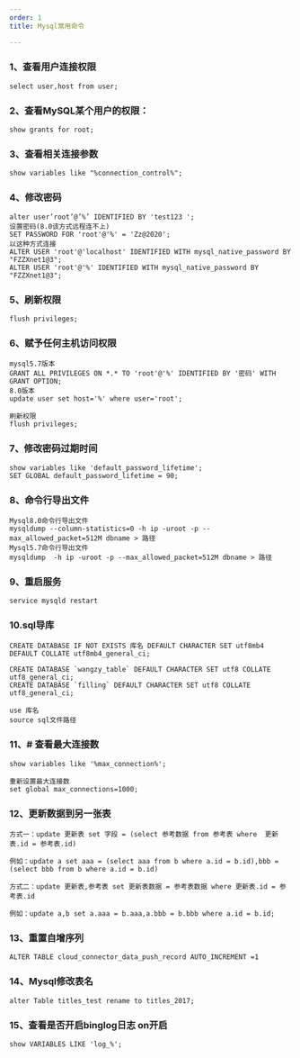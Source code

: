 ```yaml
---
order: 1
title: Mysql常用命令

---
```

### 1、查看用户连接权限

```shell
select user,host from user;
```

### 2、查看MySQL某个用户的权限：

```shell
show grants for root;
```

### 3、查看相关连接参数

```shell
show variables like "%connection_control%";
```

### 4、修改密码

```shell
alter user’root’@’%’ IDENTIFIED BY 'test123 ';
设置密码(8.0该方式远程连不上)
SET PASSWORD FOR 'root'@'%' = 'Zz@2020';
以这种方式连接
ALTER USER 'root'@'localhost' IDENTIFIED WITH mysql_native_password BY "FZZXnet1@3";
ALTER USER 'root'@'%' IDENTIFIED WITH mysql_native_password BY "FZZXnet1@3";
```

### 5、刷新权限

```shell
flush privileges;
```

### 6、赋予任何主机访问权限

```shell
mysql5.7版本
GRANT ALL PRIVILEGES ON *.* TO 'root'@'%' IDENTIFIED BY '密码' WITH GRANT OPTION;
8.0版本
update user set host='%' where user='root';

刷新权限
flush privileges;
```

### 7、修改密码过期时间

```shell
show variables like 'default_password_lifetime';
SET GLOBAL default_password_lifetime = 90;
```

### 8、命令行导出文件

```shell
Mysql8.0命令行导出文件
mysqldump --column-statistics=0 -h ip -uroot -p --max_allowed_packet=512M dbname > 路径
Mysql5.7命令行导出文件
mysqldump  -h ip -uroot -p --max_allowed_packet=512M dbname > 路径
```

### 9、重启服务

```
service mysqld restart
```

### 10.sql导库

```shell
CREATE DATABASE IF NOT EXISTS 库名 DEFAULT CHARACTER SET utf8mb4 DEFAULT COLLATE utf8mb4_general_ci;

CREATE DATABASE `wangzy_table` DEFAULT CHARACTER SET utf8 COLLATE utf8_general_ci;
CREATE DATABASE `filling` DEFAULT CHARACTER SET utf8 COLLATE utf8_general_ci;

use 库名
source sql文件路径
```

### 11、# 查看最大连接数

```shell
show variables like '%max_connection%'; 

重新设置最大连接数
set global max_connections=1000;        
```

### 12、更新数据到另一张表

```shell
方式一：update 更新表 set 字段 = (select 参考数据 from 参考表 where  更新表.id = 参考表.id)

例如：update a set aaa = (select aaa from b where a.id = b.id),bbb = (select bbb from b where a.id = b.id)

方式二：update 更新表,参考表 set 更新表数据 = 参考表数据 where 更新表.id = 参考表.id

例如：update a,b set a.aaa = b.aaa,a.bbb = b.bbb where a.id = b.id;
```

### 13、重置自增序列

```shell
ALTER TABLE cloud_connector_data_push_record AUTO_INCREMENT =1
```

### 14、Mysql修改表名

```shell
alter Table titles_test rename to titles_2017;
```

### 15、查看是否开启binglog日志 on开启

```shell
show VARIABLES LIKE 'log_%';
```

